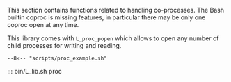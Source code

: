 This section contains functions related to handling co-processes. The Bash builtin coproc is missing features, in particular there may be only one coproc open at any time.

This library comes with `L_proc_popen` which allows to open any number of child processes for writing and reading.

```
--8<-- "scripts/proc_example.sh"
```

::: bin/L_lib.sh proc
